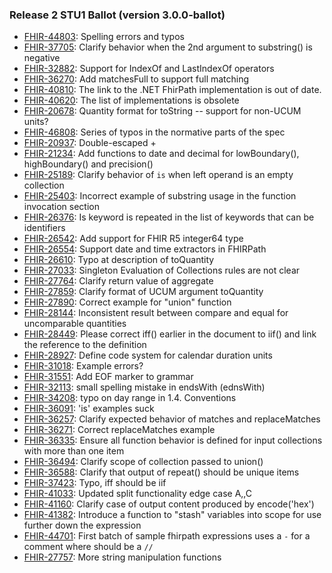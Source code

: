 
### Release 2 STU1 Ballot (version 3.0.0-ballot)

* [FHIR-44803](https://jira.hl7.org/browse/FHIR-44803): Spelling errors and typos
* [FHIR-37705](https://jira.hl7.org/browse/FHIR-37705): Clarify behavior when the 2nd argument to substring() is negative
* [FHIR-32882](https://jira.hl7.org/browse/FHIR-32882): Support for IndexOf and LastIndexOf operators
* [FHIR-36270](https://jira.hl7.org/browse/FHIR-36270): Add matchesFull to support full matching
* [FHIR-40810](https://jira.hl7.org/browse/FHIR-40810): The link to the .NET FhirPath implementation is out of date.
* [FHIR-40620](https://jira.hl7.org/browse/FHIR-40620): The list of implementations is obsolete
* [FHIR-20678](https://jira.hl7.org/browse/FHIR-20678): Quantity format for toString -- support for non-UCUM units?
* [FHIR-46808](https://jira.hl7.org/browse/FHIR-46808): Series of typos in the normative parts of the spec
* [FHIR-20937](https://jira.hl7.org/browse/FHIR-20937): Double-escaped +
* [FHIR-21234](https://jira.hl7.org/browse/FHIR-21234): Add functions to date and decimal for lowBoundary(), highBoundary() and precision()
* [FHIR-25189](https://jira.hl7.org/browse/FHIR-25189): Clarify behavior of `is` when left operand is an empty collection
* [FHIR-25403](https://jira.hl7.org/browse/FHIR-25403): Incorrect example of substring usage in the function invocation section
* [FHIR-26376](https://jira.hl7.org/browse/FHIR-26376): Is keyword is repeated in the list of keywords that can be identifiers
* [FHIR-26542](https://jira.hl7.org/browse/FHIR-26542): Add support for FHIR R5 integer64 type
* [FHIR-26554](https://jira.hl7.org/browse/FHIR-26554): Support date and time extractors in FHIRPath
* [FHIR-26610](https://jira.hl7.org/browse/FHIR-26610): Typo at description of toQuantity
* [FHIR-27033](https://jira.hl7.org/browse/FHIR-27033): Singleton Evaluation of Collections rules are not clear
* [FHIR-27764](https://jira.hl7.org/browse/FHIR-27764): Clarify return value of aggregate
* [FHIR-27859](https://jira.hl7.org/browse/FHIR-27859): Clarify format of UCUM argument toQuantity
* [FHIR-27890](https://jira.hl7.org/browse/FHIR-27890): Correct example for "union" function
* [FHIR-28144](https://jira.hl7.org/browse/FHIR-28144): Inconsistent result between compare and equal for uncomparable quantities
* [FHIR-28449](https://jira.hl7.org/browse/FHIR-28449): Please correct iff() earlier in the document to iif() and link the reference to the definition
* [FHIR-28927](https://jira.hl7.org/browse/FHIR-28927): Define code system for calendar duration units
* [FHIR-31018](https://jira.hl7.org/browse/FHIR-31018): Example errors?
* [FHIR-31551](https://jira.hl7.org/browse/FHIR-31551): Add EOF marker to grammar
* [FHIR-32113](https://jira.hl7.org/browse/FHIR-32113): small spelling mistake in endsWith (ednsWith)
* [FHIR-34208](https://jira.hl7.org/browse/FHIR-34208): typo on day range in 1.4. Conventions
* [FHIR-36091](https://jira.hl7.org/browse/FHIR-36091): 'is' examples suck
* [FHIR-36257](https://jira.hl7.org/browse/FHIR-36257): Clarify expected behavior of matches and replaceMatches
* [FHIR-36271](https://jira.hl7.org/browse/FHIR-36271): Correct replaceMatches example
* [FHIR-36335](https://jira.hl7.org/browse/FHIR-36335): Ensure all function behavior is defined for input collections with more than one item
* [FHIR-36494](https://jira.hl7.org/browse/FHIR-36494): Clarify scope of collection passed to union()
* [FHIR-36588](https://jira.hl7.org/browse/FHIR-36588): Clarify that output of repeat() should be unique items
* [FHIR-37423](https://jira.hl7.org/browse/FHIR-37423): Typo, iff should be iif
* [FHIR-41033](https://jira.hl7.org/browse/FHIR-41033): Updated split functionality edge case A,,C
* [FHIR-41160](https://jira.hl7.org/browse/FHIR-41160): Clarify case of output content produced by encode('hex')
* [FHIR-41382](https://jira.hl7.org/browse/FHIR-41382): Introduce a function to "stash" variables into scope for use further down the expression
* [FHIR-44701](https://jira.hl7.org/browse/FHIR-44701): First batch of sample fhirpath expressions uses a `-` for a comment where should be a `//`
* [FHIR-27757](https://jira.hl7.org/browse/FHIR-27757): More string manipulation functions
